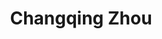 ---
layout: page
title: Changqing Zhou
role: Phd Student
target: 1
description: Changqing Zhou is an incoming Ph.D. student at HKUST-GZ, where he will be advised by Prof. Changhao CHEN. He holds an M.S. in Artificial Intelligence from NTU and a B.S. in Mechanical Engineering from SJTU. His research interests focus on 3D vision and scene understanding. He aims to develop embodied agents capable of perceiving and interacting with the real world, with the ultimate goal of delivering tangible benefits to everyday life.
img: /PEAK-Lab/assets/img/zhouchangqing.png
importance: 1
category: work
email: 'zhou0365@e.ntu.edu.sg'
# github: '12312321'
# twitter : 'Sitzmann'
website: 'https://scholar.google.com/citations?user=FZ3jPs4AAAAJ&hl=en'
related_publications: true
---